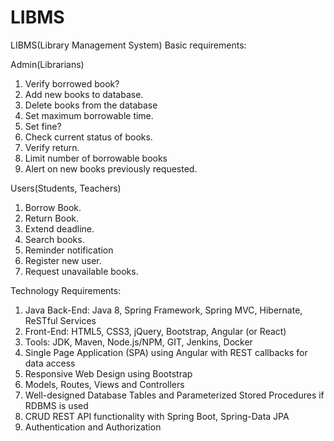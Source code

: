 # LIBMS
LIBMS(Library Management System) Basic requirements:

Admin(Librarians)
1.	Verify borrowed book?
2.	Add new books to database.
3.	Delete books from the database
4.	Set maximum borrowable time.
5.	Set fine?
6.	Check current status of books.
7.	Verify return.
8.	Limit number of borrowable books
9.	Alert on new books previously requested.

Users(Students, Teachers)
1.	Borrow Book.
2.	Return Book.
3.	Extend deadline.
4.	Search books.
5.	Reminder notification
6.	Register new user.
7.	Request unavailable books.

Technology Requirements:
1.	Java Back-End: Java 8, Spring Framework, Spring MVC, Hibernate, ReSTful Services
2.	Front-End: HTML5, CSS3, jQuery, Bootstrap, Angular (or React)
3.	Tools: JDK, Maven, Node.js/NPM, GIT, Jenkins, Docker
4.	Single Page Application (SPA) using Angular with REST callbacks for data access
5.	Responsive Web Design using Bootstrap
6.	Models, Routes, Views and Controllers
7.	Well-designed Database Tables and Parameterized Stored Procedures if RDBMS is used
8.	CRUD REST API functionality with Spring Boot, Spring-Data JPA
9.	Authentication and Authorization

